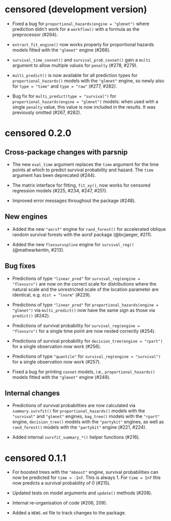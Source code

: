 # censored (development version)

* Fixed a bug for `proportional_hazards(engine = "glmnet")` where prediction didn't work for a `workflow()` with a formula as the preprocessor (#264).

* `extract_fit_engine()` now works properly for proportional hazards models fitted with the `"glmnet"` engine (#266).

* `survival_time_coxnet()` and `survival_prob_coxnet()` gain a `multi` argument to allow multiple values for `penalty` (#278, #279).

* `multi_predict()` is now available for all prediction types for `proportional_hazards()` models with the `"glmnet"` engine, so newly also for `type = "time"` and `type = "raw"` (#277, #282).

* Bug fix for `multi_predict(type = "survival")` for `proportional_hazards(engine = "glmnet")` models: when used with a single `penalty` value, this value is now included in the results. It was previously omitted (#267, #282).


# censored 0.2.0

## Cross-package changes with parsnip

* The new `eval_time` argument replaces the `time` argument for the time points at which to predict survival probability and hazard. The `time` argument has been deprecated (#244).

* The matrix interface for fitting, `fit_xy()`, now works for censored regression models (#225, #234, #247, #251).

* Improved error messages throughout the package (#248).

## New engines

* Added the new `"aorsf"` engine for `rand_forest()` for accelerated oblique random survival forests with the aorsf package (@bcjaeger, #211).

* Added the new `flexsurvspline` engine for `survival_reg()` (@mattwarkentin, #213).

## Bug fixes

* Predictions of type `"linear_pred"` for `survival_reg(engine = "flexsurv")` are now on the correct scale for distributions where the natural scale and the unrestricted scale of the location parameter are identical, e.g. `dist = "lnorm"` (#229).

* Predictions of type `"linear_pred"` for `proportional_hazards(engine = "glmnet")` via `multi_predict()` now have the same sign as those via `predict()` (#242).

* Predictions of survival probability for `survival_reg(engine = "flexsurv")` for a single time point are now nested correctly (#254).

* Predictions of survival probability for `decision_tree(engine = "rpart")` for a single observation now work (#256).

* Predictions of type `"quantile"` for `survival_reg(engine = "survival")` for a single observation now work (#257).

* Fixed a bug for printing `coxnet` models, i.e., `proportional_hazards()` models fitted with the `"glmnet"` engine (#249).

## Internal changes

* Predictions of survival probabilities are now calculated via `summary.survfit()` for `proportional_hazards()` models with the `"survival"` and `"glmnet"` engines, `bag_tree()` models with the `"rpart"` engine, `decision_tree()` models with the `"partykit"` engines, as well as `rand_forest()` models with the `"partykit"` engine (#221, #224). 

* Added internal `survfit_summary_*()` helper functions (#216).


# censored 0.1.1

* For boosted trees with the `"mboost"` engine, survival probabilities can now be predicted for `time = -Inf`. This is always 1. For `time = Inf` this now predicts a survival probability of 0 (#215).

* Updated tests on model arguments and `update()` methods (#208).

* Internal re-organisation of code (#206, 209).

* Added a `NEWS.md` file to track changes to the package.
